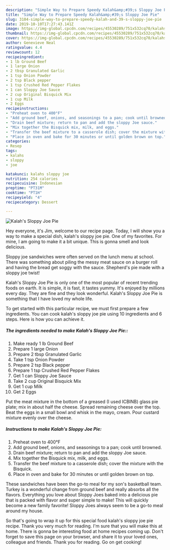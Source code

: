 ```yaml
---
description: "Simple Way to Prepare Speedy Kalah&amp;#39;s Sloppy Joe Pie"
title: "Simple Way to Prepare Speedy Kalah&amp;#39;s Sloppy Joe Pie"
slug: 3104-simple-way-to-prepare-speedy-kalah-and-39-s-sloppy-joe-pie
date: 2019-10-10T17:27:43.141Z
image: https://img-global.cpcdn.com/recipes/45530289/751x532cq70/kalahs-sloppy-joe-pie-recipe-main-photo.jpg
thumbnail: https://img-global.cpcdn.com/recipes/45530289/751x532cq70/kalahs-sloppy-joe-pie-recipe-main-photo.jpg
cover: https://img-global.cpcdn.com/recipes/45530289/751x532cq70/kalahs-sloppy-joe-pie-recipe-main-photo.jpg
author: Genevieve Neal
ratingvalue: 4.4
reviewcount: 12
recipeingredient:
- 1 lb Ground Beef
- 1 large Onion
- 2 tbsp Granulated Garlic
- 1 tsp Onion Powder
- 2 tsp Black pepper
- 1 tsp Crushed Red Pepper Flakes
- 1 can Sloppy Joe Sauce
- 2 cup Original Bisquick Mix
- 1 cup Milk
- 2 Eggs
recipeinstructions:
- "Preheat oven to 400°F"
- "Add ground beef, onions, and seasonings to a pan; cook until browned."
- "Drain beef mixture; return to pan and add the sloppy Joe sauce."
- "Mix together the Bisquick mix, milk, and eggs."
- "Transfer the beef mixture to a casserole dish; cover the mixture with the Bisquick."
- "Place in oven and bake for 30 minutes or until golden brown on top."
categories:
- Resep
tags:
- kalahs
- sloppy
- joe

katakunci: kalahs sloppy joe
nutrition: 254 calories
recipecuisine: Indonesian
preptime: "PT31M"
cooktime: "PT1H"
recipeyield: "4"
recipecategory: Dessert

---
```



![Kalah&#39;s Sloppy Joe Pie](https://img-global.cpcdn.com/recipes/45530289/751x532cq70/kalahs-sloppy-joe-pie-recipe-main-photo.jpg)

Hey everyone, it's Jim, welcome to our recipe page. Today, I will show you a way to make a special dish, kalah&#39;s sloppy joe pie. One of my favorites. For mine, I am going to make it a bit unique. This is gonna smell and look delicious.

Sloppy joe sandwiches were often served on the lunch menu at school. There was something about piling the messy meat sauce on a burger roll and having the bread get soggy with the sauce. Shepherd&#39;s pie made with a sloppy joe twist!

Kalah&#39;s Sloppy Joe Pie is only one of the most popular of recent trending foods on earth. It is simple, it is fast, it tastes yummy. It's enjoyed by millions every day. They are fine and they look wonderful. Kalah&#39;s Sloppy Joe Pie is something that I have loved my whole life.


To get started with this particular recipe, we must first prepare a few ingredients. You can cook kalah&#39;s sloppy joe pie using 10 ingredients and 6 steps. Here is how you can achieve it.

##### The ingredients needed to make Kalah&#39;s Sloppy Joe Pie::

1. Make ready 1 lb Ground Beef
1. Prepare 1 large Onion
1. Prepare 2 tbsp Granulated Garlic
1. Take 1 tsp Onion Powder
1. Prepare 2 tsp Black pepper
1. Prepare 1 tsp Crushed Red Pepper Flakes
1. Get 1 can Sloppy Joe Sauce
1. Take 2 cup Original Bisquick Mix
1. Get 1 cup Milk
1. Get 2 Eggs


Put the meat mixture in the bottom of a greased (I used ICBINB) glass pie plate; mix in about half the cheese. Spread remaining cheese over the top. Beat the eggs in a small bowl and whisk in the mayo, cream. Pour custard mixture evenly over the cheese. 

##### Instructions to make Kalah&#39;s Sloppy Joe Pie:

1. Preheat oven to 400°F
1. Add ground beef, onions, and seasonings to a pan; cook until browned.
1. Drain beef mixture; return to pan and add the sloppy Joe sauce.
1. Mix together the Bisquick mix, milk, and eggs.
1. Transfer the beef mixture to a casserole dish; cover the mixture with the Bisquick.
1. Place in oven and bake for 30 minutes or until golden brown on top.


These sandwiches have been the go-to meal for my son&#39;s basketball team. Turkey is a wonderful change from ground beef and really absorbs all the flavors. Everything you love about Sloppy Joes baked into a delicious pie that is packed with flavor and super simple to make! This will quickly become a new family favorite! Sloppy Joes always seem to be a go-to meal around my house. 

So that's going to wrap it up for this special food kalah&#39;s sloppy joe pie recipe. Thank you very much for reading. I'm sure that you will make this at home. There is gonna be interesting food at home recipes coming up. Don't forget to save this page on your browser, and share it to your loved ones, colleague and friends. Thank you for reading. Go on get cooking!
